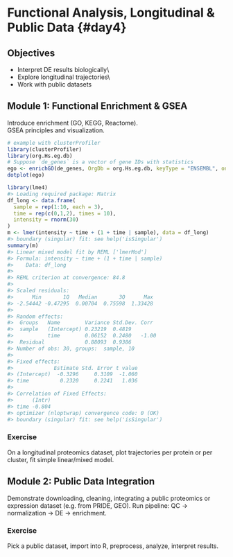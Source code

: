 # Functional Analysis, Longitudinal & Public Data {#day4}

## Objectives

-   Interpret DE results biologically\
-   Explore longitudinal trajectories\
-   Work with public datasets

## Module 1: Functional Enrichment & GSEA

Introduce enrichment (GO, KEGG, Reactome).\
GSEA principles and visualization.


``` r
# example with clusterProfiler
library(clusterProfiler)
library(org.Hs.eg.db)
# Suppose `de_genes` is a vector of gene IDs with statistics
ego <- enrichGO(de_genes, OrgDb = org.Hs.eg.db, keyType = "ENSEMBL", ont = "BP")
dotplot(ego)
```


``` r
library(lme4)
#> Loading required package: Matrix
df_long <- data.frame(
  sample = rep(1:10, each = 3),
  time = rep(c(0,1,2), times = 10),
  intensity = rnorm(30)
)
m <- lmer(intensity ~ time + (1 + time | sample), data = df_long)
#> boundary (singular) fit: see help('isSingular')
summary(m)
#> Linear mixed model fit by REML ['lmerMod']
#> Formula: intensity ~ time + (1 + time | sample)
#>    Data: df_long
#> 
#> REML criterion at convergence: 84.8
#> 
#> Scaled residuals: 
#>      Min       1Q   Median       3Q      Max 
#> -2.54442 -0.47295  0.00704  0.75598  1.33428 
#> 
#> Random effects:
#>  Groups   Name        Variance Std.Dev. Corr 
#>  sample   (Intercept) 0.23219  0.4819        
#>           time        0.06152  0.2480   -1.00
#>  Residual             0.88093  0.9386        
#> Number of obs: 30, groups:  sample, 10
#> 
#> Fixed effects:
#>             Estimate Std. Error t value
#> (Intercept)  -0.3296     0.3109  -1.060
#> time          0.2320     0.2241   1.036
#> 
#> Correlation of Fixed Effects:
#>      (Intr)
#> time -0.804
#> optimizer (nloptwrap) convergence code: 0 (OK)
#> boundary (singular) fit: see help('isSingular')
```

### Exercise

On a longitudinal proteomics dataset, plot trajectories per protein or per cluster, fit simple linear/mixed model.

## Module 2: Public Data Integration

Demonstrate downloading, cleaning, integrating a public proteomics or expression dataset (e.g. from PRIDE, GEO). Run pipeline: QC → normalization → DE → enrichment.

### Exercise

Pick a public dataset, import into R, preprocess, analyze, interpret results.
